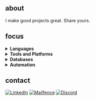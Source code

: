 ## about

I make good projects great. Share yours.

## focus

<details>
<summary><strong>Languages</strong></summary>

- Java <img src="https://raw.githubusercontent.com/devicons/devicon/master/icons/java/java-original.svg" alt="Java" width="20" height="20"/>
- C# <img src="https://raw.githubusercontent.com/devicons/devicon/master/icons/csharp/csharp-original.svg" alt="C#" width="20" height="20"/>
- TypeScript <img src="https://raw.githubusercontent.com/devicons/devicon/master/icons/typescript/typescript-original.svg" alt="TypeScript" width="20" height="20"/>
- Kotlin <img src="https://raw.githack.com/kaxlabs/CDN/main/kotlinlang-icon.svg" alt="Kotlin" width="20" height="20"/>
- Python <img src="https://raw.githack.com/kaxlabs/CDN/main/python-icon.svg" alt="Python" width="20" height="20"/>
- Golang <img src="https://raw.githubusercontent.com/devicons/devicon/master/icons/go/go-original.svg" alt="Golang" width="20" height="20"/>

</details>

<details>
<summary><strong>Tools and Platforms</strong></summary>

- React <img src="https://raw.githubusercontent.com/devicons/devicon/master/icons/react/react-original.svg" alt="React" width="20" height="20"/>
- Bootstrap <img src="https://raw.githubusercontent.com/devicons/devicon/master/icons/bootstrap/bootstrap-original.svg" alt="Bootstrap" width="20" height="20"/>
- Git <img src="https://raw.githack.com/kaxlabs/CDN/main/git-scm-icon.svg" alt="Git" width="20" height="20"/>
- Docker <img src="https://raw.githubusercontent.com/devicons/devicon/master/icons/docker/docker-original-wordmark.svg" alt="Docker" width="20" height="20"/>
- .NET <img src="https://raw.githubusercontent.com/devicons/devicon/master/icons/dot-net/dot-net-original.svg" alt=".NET" width="20" height="20"/>
- Linux <img src="https://raw.githubusercontent.com/devicons/devicon/master/icons/linux/linux-original.svg" alt="Linux" width="20" height="20"/>

</details>

<details>
<summary><strong>Databases</strong></summary>

- MongoDB <img src="https://raw.githubusercontent.com/devicons/devicon/master/icons/mongodb/mongodb-original-wordmark.svg" alt="MongoDB" width="20" height="20"/>
- Redis <img src="https://raw.githubusercontent.com/devicons/devicon/master/icons/redis/redis-original-wordmark.svg" alt="Redis" width="20" height="20"/>
- MySQL <img src="https://raw.githubusercontent.com/devicons/devicon/master/icons/mysql/mysql-original-wordmark.svg" alt="MySQL" width="20" height="20"/>

</details>

<details>
<summary><strong>Automation</strong></summary>

- Playwright <img src="https://raw.githack.com/kaxlabs/CDN/main/playwright-icon-300x225.png" alt="Playwright" width="20" height="20"/>
- Selenium <img src="https://raw.githubusercontent.com/devicons/devicon/master/icons/selenium/selenium-original.svg" alt="Selenium" width="20" height="20"/>
- Puppeteer <img src="https://raw.githack.com/kaxlabs/CDN/main/puppeteer-icon-342x512.png" alt="Puppeteer" width="20" height="20"/>
- Cypress <img src="https://github.com/kaxlabs/CDN/blob/main/cypress-icon-512x511.png" alt="Cypress" width="20" height="20"/>

</details>

## contact

<a href="https://www.linkedin.com/in/aaronbotto" title="Connect on LinkedIn"><img src="https://raw.githack.com/kaxlabs/CDN/main/linkedin-icon-512x512.png" alt="LinkedIn" width="64" height="64"></a>
<a href="mailto:aaron@kaxon.dev" title="Send an email"><img src="https://raw.githack.com/kaxlabs/CDN/main/mailfence-icon-512x512.png" alt="Mailfence" width="64" height="64"></a>
<a href="https://discord.com/channels/@me?Friend_Name=Kaxon" title="Username: Kaxon"><img src="https://raw.githack.com/kaxlabs/CDN/main/discord-icon-512x512.png" alt="Discord" width="64" height="64"></a>
